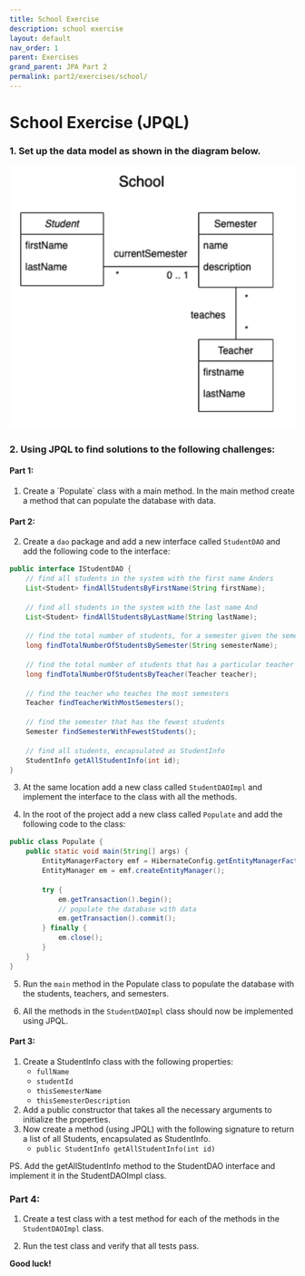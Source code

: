```yaml
---
title: School Exercise
description: school exercise
layout: default
nav_order: 1
parent: Exercises
grand_parent: JPA Part 2
permalink: part2/exercises/school/
---
```


# School Exercise (JPQL)

### 1. Set up the data model as shown in the diagram below.

![School ERD](../../images/school_eer_model.png)

### 2. Using JPQL to find solutions to the following challenges:

#### Part 1:

1. Create a ´Populate` class with a main method. In the main method create a method that can populate the database with data.

#### Part 2:

2. Create a `dao` package and add a new interface called `StudentDAO` and add the following code to the interface:

```java
public interface IStudentDAO {
    // find all students in the system with the first name Anders
    List<Student> findAllStudentsByFirstName(String firstName);

    // find all students in the system with the last name And
    List<Student> findAllStudentsByLastName(String lastName);

    // find the total number of students, for a semester given the semester name as a parameter
    long findTotalNumberOfStudentsBySemester(String semesterName);

    // find the total number of students that has a particular teacher
    long findTotalNumberOfStudentsByTeacher(Teacher teacher);

    // find the teacher who teaches the most semesters
    Teacher findTeacherWithMostSemesters();

    // find the semester that has the fewest students
    Semester findSemesterWithFewestStudents();

    // find all students, encapsulated as StudentInfo
    StudentInfo getAllStudentInfo(int id);
}
```

3. At the same location add a new class called `StudentDAOImpl` and implement the interface to the class with all the methods.

4. In the root of the project add a new class called `Populate` and add the following code to the class:

```java
public class Populate {
    public static void main(String[] args) {
        EntityManagerFactory emf = HibernateConfig.getEntityManagerFactoryConfig();
        EntityManager em = emf.createEntityManager();

        try {
            em.getTransaction().begin();
            // populate the database with data
            em.getTransaction().commit();
        } finally {
            em.close();
        }
    }
}
```

5. Run the `main` method in the Populate class to populate the database with the students, teachers, and semesters.

6. All the methods in the `StudentDAOImpl` class should now be implemented using JPQL.

#### Part 3:

1. Create a StudentInfo class with the following properties:
   - `fullName`
   - `studentId`
   - `thisSemesterName`
   - `thisSemesterDescription`
2. Add a public constructor that takes all the necessary arguments to initialize the properties.
3. Now create a method (using JPQL) with the following signature to return a list of all Students, encapsulated as StudentInfo.
   - `public StudentInfo getAllStudentInfo(int id)`

PS. Add the getAllStudentInfo method to the StudentDAO interface and implement it in the StudentDAOImpl class.

### Part 4:

1. Create a test class with a test method for each of the methods in the `StudentDAOImpl` class.

2. Run the test class and verify that all tests pass.

**Good luck!**

